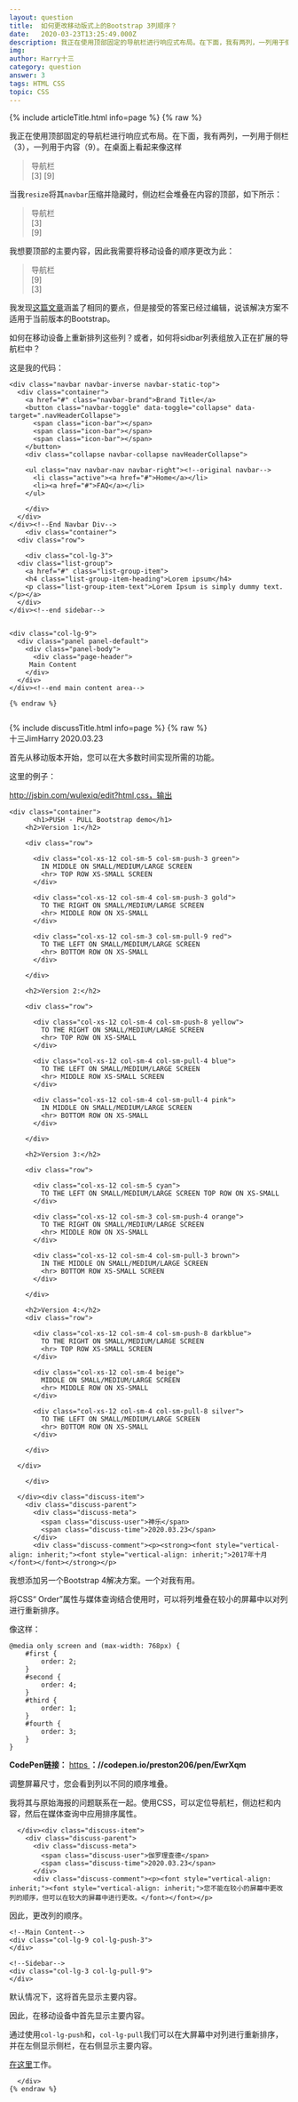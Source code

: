 ```yaml
---
layout: question
title:  如何更改移动版式上的Bootstrap 3列顺序？
date:   2020-03-23T13:25:49.000Z
description: 我正在使用顶部固定的导航栏进行响应式布局。在下面，我有两列，一列用于侧栏（3），一列用于内容（9）。在桌面上看起来像这样  导航栏  \[3\] \[9...
img: 
author: Harry十三
category: question
answer: 3
tags: HTML CSS
topic: CSS
---
```

<div class="article-root">
  <div class="article">
    {% include articleTitle.html info=page %}
    {% raw %}
    <div class="article-content"><p><font style="vertical-align: inherit;"><font style="vertical-align: inherit;">我正在使用顶部固定的导航栏进行响应式布局。</font><font style="vertical-align: inherit;">在下面，我有两列，一列用于侧栏（3），一列用于内容（9）。</font><font style="vertical-align: inherit;">在桌面上看起来像这样</font></font></p>

<blockquote>
  <p><font style="vertical-align: inherit;"><font style="vertical-align: inherit;">导航栏</font></font><br><font style="vertical-align: inherit;"><font style="vertical-align: inherit;">
  [3] [9]</font></font></p>
</blockquote>

<p><font style="vertical-align: inherit;"><font style="vertical-align: inherit;">当我</font></font><code>resize</code><font style="vertical-align: inherit;"><font style="vertical-align: inherit;">将其</font></font><code>navbar</code><font style="vertical-align: inherit;"><font style="vertical-align: inherit;">压缩并隐藏时，侧边栏会堆叠在内容的顶部，如下所示：</font></font></p>

<blockquote>
  <p><font style="vertical-align: inherit;"><font style="vertical-align: inherit;">导航栏</font></font><br><font style="vertical-align: inherit;"><font style="vertical-align: inherit;">
  [3] </font></font><br><font style="vertical-align: inherit;"><font style="vertical-align: inherit;">
  [9]</font></font></p>
</blockquote>

<p><font style="vertical-align: inherit;"><font style="vertical-align: inherit;">我想要顶部的主要内容，因此我需要将移动设备的顺序更改为此：</font></font></p>

<blockquote>
  <p><font style="vertical-align: inherit;"><font style="vertical-align: inherit;">导航栏</font></font><br><font style="vertical-align: inherit;"><font style="vertical-align: inherit;">
  [9] </font></font><br><font style="vertical-align: inherit;"><font style="vertical-align: inherit;">
  [3]</font></font></p>
</blockquote>

<p><font style="vertical-align: inherit;"><font style="vertical-align: inherit;">我发现</font></font><a href="https://stackoverflow.com/questions/18057270/column-ordering-in-twitter-bootstrap-3"><font style="vertical-align: inherit;"><font style="vertical-align: inherit;">这篇文章</font></font></a><font style="vertical-align: inherit;"><font style="vertical-align: inherit;">涵盖了相同的要点，但是接受的答案已经过编辑，说该解决方案不适用于当前版本的Bootstrap。</font></font></p>

<p><font style="vertical-align: inherit;"><font style="vertical-align: inherit;">如何在移动设备上重新排列这些列？</font><font style="vertical-align: inherit;">或者，如何将sidbar列表组放入正在扩展的导航栏中？</font></font></p>

<p><font style="vertical-align: inherit;"><font style="vertical-align: inherit;">这是我的代码：</font></font></p>

<pre><code>&lt;div class="navbar navbar-inverse navbar-static-top"&gt;<font></font>
  &lt;div class="container"&gt;<font></font>
    &lt;a href="#" class="navbar-brand"&gt;Brand Title&lt;/a&gt;<font></font>
    &lt;button class="navbar-toggle" data-toggle="collapse" data-target=".navHeaderCollapse"&gt;<font></font>
      &lt;span class="icon-bar"&gt;&lt;/span&gt;<font></font>
      &lt;span class="icon-bar"&gt;&lt;/span&gt;<font></font>
      &lt;span class="icon-bar"&gt;&lt;/span&gt;<font></font>
    &lt;/button&gt;<font></font>
    &lt;div class="collapse navbar-collapse navHeaderCollapse"&gt;<font></font>
<font></font>
    &lt;ul class="nav navbar-nav navbar-right"&gt;&lt;!--original navbar--&gt;<font></font>
      &lt;li class="active"&gt;&lt;a href="#"&gt;Home&lt;/a&gt;&lt;/li&gt;<font></font>
      &lt;li&gt;&lt;a href="#"&gt;FAQ&lt;/a&gt;&lt;/li&gt;<font></font>
    &lt;/ul&gt;<font></font>
<font></font>
    &lt;/div&gt;<font></font>
  &lt;/div&gt;<font></font>
&lt;/div&gt;&lt;!--End Navbar Div--&gt;<font></font>
    &lt;div class="container"&gt;<font></font>
  &lt;div class="row"&gt;<font></font>
<font></font>
    &lt;div class="col-lg-3"&gt;<font></font>
  &lt;div class="list-group"&gt;<font></font>
    &lt;a href="#" class="list-group-item"&gt;<font></font>
    &lt;h4 class="list-group-item-heading"&gt;Lorem ipsum&lt;/h4&gt;<font></font>
    &lt;p class="list-group-item-text"&gt;Lorem Ipsum is simply dummy text.&lt;/p&gt;&lt;/a&gt;<font></font>
  &lt;/div&gt;<font></font>
&lt;/div&gt;&lt;!--end sidebar--&gt;<font></font>
<font></font>
<font></font>
&lt;div class="col-lg-9"&gt;<font></font>
  &lt;div class="panel panel-default"&gt;<font></font>
    &lt;div class="panel-body"&gt;<font></font>
      &lt;div class="page-header"&gt;<font></font>
     Main Content<font></font>
    &lt;/div&gt;<font></font>
  &lt;/div&gt;<font></font>
&lt;/div&gt;&lt;!--end main content area--&gt;<font></font>
</code></pre></div>
    {% endraw %}
  </div>
  <p style="height: 0;width:0;overflow: hidden;"> 第3068篇《如何更改移动版式上的Bootstrap 3列顺序？》来自Winter(https://github.com/aiyld/aiyld.github.io)的站点</p>
  <div class="discuss-wrapper">
    {% include discussTitle.html info=page %}
    {% raw %}
    <div class="discuss-item">
        <div class="discuss-parent">
          <div class="discuss-meta">
            <span class="discuss-user">十三JimHarry</span>
            <span class="discuss-time">2020.03.23</span>
          </div>
          <div class="discuss-comment"><p><font style="vertical-align: inherit;"><font style="vertical-align: inherit;">首先从移动版本开始，您可以在大多数时间实现所需的功能。 </font></font></p>

<p><font style="vertical-align: inherit;"><font style="vertical-align: inherit;">这里的例子：</font></font></p>

<p><a href="http://jsbin.com/wulexiq/edit?html,css,output" rel="nofollow noreferrer"><font style="vertical-align: inherit;"><font style="vertical-align: inherit;">http://jsbin.com/wulexiq/edit?html,css，输出</font></font></a></p>

<pre><code>&lt;div class="container"&gt;<font></font>
      &lt;h1&gt;PUSH - PULL Bootstrap demo&lt;/h1&gt;<font></font>
    &lt;h2&gt;Version 1:&lt;/h2&gt;<font></font>
<font></font>
    &lt;div class="row"&gt;<font></font>
<font></font>
      &lt;div class="col-xs-12 col-sm-5 col-sm-push-3 green"&gt;<font></font>
        IN MIDDLE ON SMALL/MEDIUM/LARGE SCREEN<font></font>
        &lt;hr&gt; TOP ROW XS-SMALL SCREEN<font></font>
      &lt;/div&gt;<font></font>
<font></font>
      &lt;div class="col-xs-12 col-sm-4 col-sm-push-3 gold"&gt;<font></font>
        TO THE RIGHT ON SMALL/MEDIUM/LARGE SCREEN<font></font>
        &lt;hr&gt; MIDDLE ROW ON XS-SMALL<font></font>
      &lt;/div&gt;<font></font>
<font></font>
      &lt;div class="col-xs-12 col-sm-3 col-sm-pull-9 red"&gt;<font></font>
        TO THE LEFT ON SMALL/MEDIUM/LARGE SCREEN<font></font>
        &lt;hr&gt; BOTTOM ROW ON XS-SMALL<font></font>
      &lt;/div&gt;<font></font>
<font></font>
    &lt;/div&gt;<font></font>
<font></font>
    &lt;h2&gt;Version 2:&lt;/h2&gt;<font></font>
<font></font>
    &lt;div class="row"&gt;<font></font>
<font></font>
      &lt;div class="col-xs-12 col-sm-4 col-sm-push-8 yellow"&gt;<font></font>
        TO THE RIGHT ON SMALL/MEDIUM/LARGE SCREEN<font></font>
        &lt;hr&gt; TOP ROW ON XS-SMALL<font></font>
      &lt;/div&gt;<font></font>
<font></font>
      &lt;div class="col-xs-12 col-sm-4 col-sm-pull-4 blue"&gt;<font></font>
        TO THE LEFT ON SMALL/MEDIUM/LARGE SCREEN<font></font>
        &lt;hr&gt; MIDDLE ROW XS-SMALL SCREEN<font></font>
      &lt;/div&gt;<font></font>
<font></font>
      &lt;div class="col-xs-12 col-sm-4 col-sm-pull-4 pink"&gt;<font></font>
        IN MIDDLE ON SMALL/MEDIUM/LARGE SCREEN<font></font>
        &lt;hr&gt; BOTTOM ROW ON XS-SMALL<font></font>
      &lt;/div&gt;<font></font>
<font></font>
    &lt;/div&gt;<font></font>
<font></font>
    &lt;h2&gt;Version 3:&lt;/h2&gt;<font></font>
<font></font>
    &lt;div class="row"&gt;<font></font>
<font></font>
      &lt;div class="col-xs-12 col-sm-5 cyan"&gt;<font></font>
        TO THE LEFT ON SMALL/MEDIUM/LARGE SCREEN TOP ROW ON XS-SMALL<font></font>
      &lt;/div&gt;<font></font>
<font></font>
      &lt;div class="col-xs-12 col-sm-3 col-sm-push-4 orange"&gt;<font></font>
        TO THE RIGHT ON SMALL/MEDIUM/LARGE SCREEN<font></font>
        &lt;hr&gt; MIDDLE ROW ON XS-SMALL<font></font>
      &lt;/div&gt;<font></font>
<font></font>
      &lt;div class="col-xs-12 col-sm-4 col-sm-pull-3 brown"&gt;<font></font>
        IN THE MIDDLE ON SMALL/MEDIUM/LARGE SCREEN<font></font>
        &lt;hr&gt; BOTTOM ROW XS-SMALL SCREEN<font></font>
      &lt;/div&gt;<font></font>
<font></font>
    &lt;/div&gt;<font></font>
<font></font>
    &lt;h2&gt;Version 4:&lt;/h2&gt;<font></font>
    &lt;div class="row"&gt;<font></font>
<font></font>
      &lt;div class="col-xs-12 col-sm-4 col-sm-push-8 darkblue"&gt;<font></font>
        TO THE RIGHT ON SMALL/MEDIUM/LARGE SCREEN<font></font>
        &lt;hr&gt; TOP ROW XS-SMALL SCREEN<font></font>
      &lt;/div&gt;<font></font>
<font></font>
      &lt;div class="col-xs-12 col-sm-4 beige"&gt;<font></font>
        MIDDLE ON SMALL/MEDIUM/LARGE SCREEN<font></font>
        &lt;hr&gt; MIDDLE ROW ON XS-SMALL<font></font>
      &lt;/div&gt;<font></font>
<font></font>
      &lt;div class="col-xs-12 col-sm-4 col-sm-pull-8 silver"&gt;<font></font>
        TO THE LEFT ON SMALL/MEDIUM/LARGE SCREEN<font></font>
        &lt;hr&gt; BOTTOM ROW ON XS-SMALL<font></font>
      &lt;/div&gt;<font></font>
<font></font>
    &lt;/div&gt;<font></font>
<font></font>
  &lt;/div&gt;<font></font>
</code></pre></div>
        </div>
        
      </div><div class="discuss-item">
        <div class="discuss-parent">
          <div class="discuss-meta">
            <span class="discuss-user">神乐</span>
            <span class="discuss-time">2020.03.23</span>
          </div>
          <div class="discuss-comment"><p><strong><font style="vertical-align: inherit;"><font style="vertical-align: inherit;">2017年十月</font></font></strong></p>

<p><font style="vertical-align: inherit;"><font style="vertical-align: inherit;">我想添加另一个Bootstrap 4解决方案。</font><font style="vertical-align: inherit;">一个对我有用。</font></font></p>

<p><font style="vertical-align: inherit;"><font style="vertical-align: inherit;">将CSS“ Order”属性与媒体查询结合使用时，可以将列堆叠在较小的屏幕中以对列进行重新排序。</font></font></p>

<p><font style="vertical-align: inherit;"><font style="vertical-align: inherit;">像这样：</font></font></p>

<pre><code>@media only screen and (max-width: 768px) {<font></font>
    #first {<font></font>
        order: 2;<font></font>
    }<font></font>
    #second {<font></font>
        order: 4;<font></font>
    }<font></font>
    #third {<font></font>
        order: 1;<font></font>
    }<font></font>
    #fourth {<font></font>
        order: 3;<font></font>
    }<font></font>
}<font></font>
</code></pre>

<p><strong><font style="vertical-align: inherit;"><font style="vertical-align: inherit;">CodePen链接：</font></font></strong> <font style="vertical-align: inherit;"><a href="https://codepen.io/preston206/pen/EwrXqm" rel="noreferrer"><font style="vertical-align: inherit;">https </font></a><strong><font style="vertical-align: inherit;">：//codepen.io/preston206/pen/EwrXqm</font></strong></font><a href="https://codepen.io/preston206/pen/EwrXqm" rel="noreferrer"><font style="vertical-align: inherit;"></font></a></p>

<p><font style="vertical-align: inherit;"><font style="vertical-align: inherit;">调整屏幕尺寸，您会看到列以不同的顺序堆叠。</font></font></p>

<p><font style="vertical-align: inherit;"><font style="vertical-align: inherit;">我将其与原始海报的问题联系在一起。</font><font style="vertical-align: inherit;">使用CSS，可以定位导航栏，侧边栏和内容，然后在媒体查询中应用排序属性。</font></font></p></div>
        </div>
        
      </div><div class="discuss-item">
        <div class="discuss-parent">
          <div class="discuss-meta">
            <span class="discuss-user">伽罗理查德</span>
            <span class="discuss-time">2020.03.23</span>
          </div>
          <div class="discuss-comment"><p><font style="vertical-align: inherit;"><font style="vertical-align: inherit;">您不能在较小的屏幕中更改列的顺序，但可以在较大的屏幕中进行更改。</font></font></p>

<p><font style="vertical-align: inherit;"><font style="vertical-align: inherit;">因此，更改列的顺序。</font></font></p>

<pre><code>&lt;!--Main Content--&gt;<font></font>
&lt;div class="col-lg-9 col-lg-push-3"&gt;<font></font>
&lt;/div&gt;<font></font>
<font></font>
&lt;!--Sidebar--&gt;<font></font>
&lt;div class="col-lg-3 col-lg-pull-9"&gt;<font></font>
&lt;/div&gt;<font></font>
</code></pre>

<p><font style="vertical-align: inherit;"><font style="vertical-align: inherit;">默认情况下，这将首先显示主要内容。 </font></font></p>

<p><font style="vertical-align: inherit;"><font style="vertical-align: inherit;">因此，在移动设备中首先显示主要内容。 </font></font></p>

<p><font style="vertical-align: inherit;"><font style="vertical-align: inherit;">通过使用</font></font><code>col-lg-push</code><font style="vertical-align: inherit;"><font style="vertical-align: inherit;">和，</font></font><code>col-lg-pull</code><font style="vertical-align: inherit;"><font style="vertical-align: inherit;">我们可以在大屏幕中对列进行重新排序，并在左侧显示侧栏，在右侧显示主要内容。</font></font></p>

<p><font style="vertical-align: inherit;"></font><a href="http://jsfiddle.net/8bxYr/38/"><font style="vertical-align: inherit;"><font style="vertical-align: inherit;">在这里</font></font></a><font style="vertical-align: inherit;"><font style="vertical-align: inherit;">工作</font><font style="vertical-align: inherit;">。</font></font></p></div>
        </div>
        
      </div>
    {% endraw %}
  </div>
<div>
